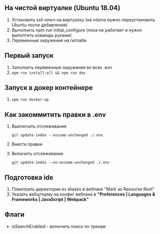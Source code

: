 ## На чистой виртуалке (Ubuntu 18.04)
1. Установить ssh ключ на виртуалку (на vdsina нужно переустановить Ubuntu после добавления)
1. Выполнить npm run initial_configure (пока не работает и нужно выполтить команды руками)
1. Переменные окружения на гитлабе

## Первый запуск

1. Заполнить переменные окружения во всех .evn
1. `npm run install:all && npm run dev`

## Запуск в докер контейнере
1. `npm run docker-up`

## Как закоммитить правки в .env
1. Выключить отслеживание

    `git update-index --assume-unchanged ./.env`

1. Внести правки

1. Включить отслеживание

    `git update-index --no-assume-unchanged ./.env`

## Подготовка ide
1. Пометрить директории из aliases в вебпаке "Mark as Resourse Root"
2. Указать вебшторму на конфиг вебпака в **"Preferences | Languages & Frameworks | JavaScript | Webpack"**

## Флаги
- isSearchEnabled - включить поиск по трекам